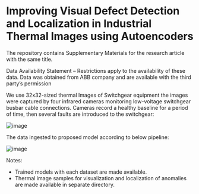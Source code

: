 # Improving Visual Defect Detection and Localization in Industrial Thermal Images using Autoencoders
The repository contains Supplementary Materials for the research article with the same title.

Data Availability Statement – Restrictions apply to the availability of these data. Data was obtained
from ABB company and are available with the third party’s permission

We use 32x32-sized thermal Images of Switchgear equipment the images were captured by four infrared cameras monitoring low-voltage switchgear busbar cable connections. Cameras record a healthy baseline for a period of time, then several faults are introduced to the switchgear:

![image](https://user-images.githubusercontent.com/61994098/214712791-e5611101-979b-46ab-bec4-2dd0e70de591.png)

The data ingested to proposed model according to below pipeline:

![image](https://user-images.githubusercontent.com/61994098/214712415-603996fb-16d8-4020-ae20-6592ec34b142.png)

Notes:
- Trained models with each dataset are made available.
- Thermal image samples for visualization and localization of anomalies are made available in separate directory.
